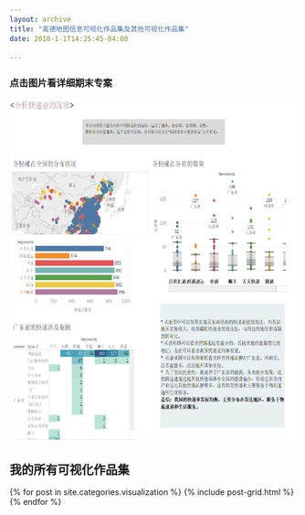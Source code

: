 ```yaml
---
layout: archive
title: "高德地图信息可视化作品集及其他可视化作品集"
date: 2018-1-1T14:25:45-04:00

---
```

### 点击图片看详细期末专案
<a href="https://public.tableau.com/profile/.57522400#!/vizhome/_18102/1_1?:embed=y&:display_count=yes&publish=yesDashboard1?:showVizHome=no&:embed=true" target="_blank"><img src="/images/高德可视化作品.png " width="700" height="600" border="0" /></a>
   
   
## 我的所有可视化作品集

<div class="tiles">
{% for post in site.categories.visualization %}
  {% include post-grid.html %}
{% endfor %}
</div><!-- /.tiles 把所有categories 有 visualization 的列出来-->

